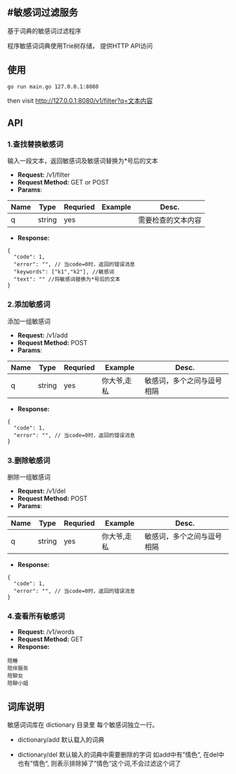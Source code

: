 #敏感词过滤服务
---

基于词典的敏感词过滤程序

程序敏感词词典使用Trie树存储， 提供HTTP API访问

## 使用

```
go run main.go 127.0.0.1:8080
```

then visit http://127.0.0.1:8080/v1/filter?q=文本内容

## API

### 1.查找替换敏感词
输入一段文本，返回敏感词及敏感词替换为*号后的文本

* **Request:**  /v1/filter 
* **Request Method:** GET or POST 
* **Params**:

| Name | Type | Requried | Example | Desc. |
| ---- | ---- | -------- | ------- | ----- |
| q | string | yes | | 需要检查的文本内容 |

*  **Response:**
```
{
  "code": 1,
  "error": "", // 当code=0时，返回的错误消息
  "keywords": ["k1","k2"], //敏感词
  "text": "" //将敏感词替换为*号后的文本
}
```

### 2.添加敏感词

添加一组敏感词

* **Request:**  /v1/add 
* **Request Method:** POST 
* **Params**:

| Name | Type | Requried | Example | Desc. |
| ---- | ---- | -------- | ------- | ----- |
| q    | string | yes  | 你大爷,走私 | 敏感词，多个之间与逗号相隔 |

*  **Response:**
```
{
  "code": 1,
  "error": "", // 当code=0时，返回的错误消息
}
```

### 3.删除敏感词

删除一组敏感词

* **Request:**  /v1/del 
* **Request Method:** POST 
* **Params**:

| Name | Type | Requried | Example | Desc. |
| ---- | ---- | -------- | ------- | ----- |
| q    | string | yes  | 你大爷,走私 | 敏感词，多个之间与逗号相隔 |

*  **Response:**
```
{
  "code": 1,
  "error": "", // 当code=0时，返回的错误消息
}
```

### 4.查看所有敏感词

* **Request:**  /v1/words 
* **Request Method:** GET
* **Response:**
```
陪睡
陪伴服务
陪聊女
陪聊小姐
```

## 词库说明
敏感词词库在 dictionary 目录里
每个敏感词独立一行。

- dictionary/add 默认载入的词典

- dictionary/del 默认输入的词典中需要删除的字词
  如add中有”情色“, 在del中也有”情色“, 则表示排除掉了”情色“这个词,不会过滤这个词了

